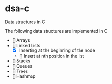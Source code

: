 # dsa-c
Data structures in C

The following data structures are implemented in C

- [] Arrays
- [] Linked Lists
    - [x] Inserting at the beginning of the node
    - [] Insert at nth position in the list
- [] Stacks
- [] Queues
- [] Trees
- [] Hashmap

